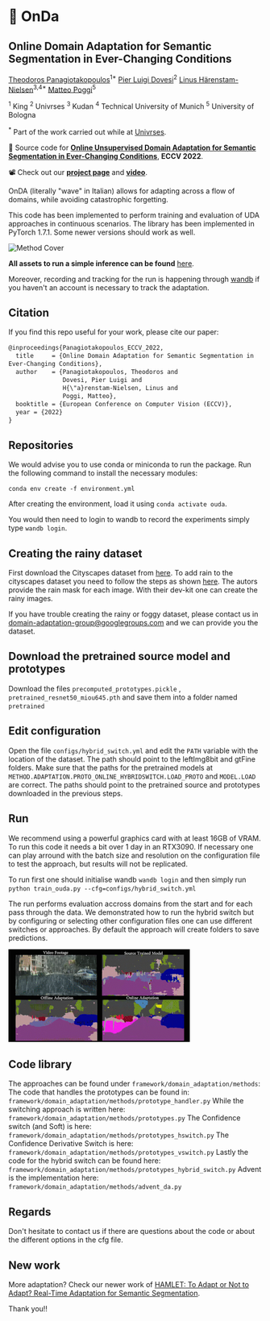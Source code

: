 # :ocean: OnDa

## Online Domain Adaptation for Semantic Segmentation in Ever-Changing Conditions
[Theodoros Panagiotakopoulos](https://github.com/theo2021)<sup>1*</sup> [Pier Luigi Dovesi](https://github.com/pierluigidovesi)<sup>2</sup> [Linus Härenstam-Nielsen](https://github.com/Linusnie)<sup>3,4*</sup> [Matteo Poggi](https://github.com/mattpoggi)<sup>5</sup>

<sup>1</sup> King <sup>2</sup> Univrses <sup>3</sup> Kudan <sup>4</sup> Technical University of Munich <sup>5</sup> University of Bologna

<sup>*</sup> Part of the work carried out while at [Univrses](https://univrses.com/).

:scroll: Source code for [**Online Unsupervised Domain Adaptation for Semantic Segmentation in Ever-Changing Conditions**](https://arxiv.org/abs/2207.10667), **ECCV 2022**.

:film_projector: Check out our [**project page**](https://theo2021.github.io/onda-web/) and [**video**](https://youtu.be/igtmgafiurY?t=634).

OnDA (literally "wave" in Italian) allows for adapting across a flow of domains, while avoiding catastrophic forgetting.

This code has been implemented to perform training and evaluation of UDA approaches in continuous scenarios. 
The library has been implemented in PyTorch 1.7.1. Some newer versions should work as well.

![Method Cover](assets/images/cover-min.png)

**All assets to run a simple inference can be found** [here](https://drive.google.com/drive/folders/14X3XUjvnl0gwML4k7FI1yB9u9-oQmo-x?usp=sharing).

Moreover, recording and tracking for the run is happening through [wandb](https://wandb.com) if you haven't an account is necessary to track the adaptation.

## Citation

If you find this repo useful for your work, please cite our paper:

```shell
@inproceedings{Panagiotakopoulos_ECCV_2022,
  title     = {Online Domain Adaptation for Semantic Segmentation in Ever-Changing Conditions},
  author    = {Panagiotakopoulos, Theodoros and
               Dovesi, Pier Luigi and
               H{\"a}renstam-Nielsen, Linus and
               Poggi, Matteo},
  booktitle = {European Conference on Computer Vision (ECCV)},
  year = {2022}
}
``` 

## Repositories

We would advise you to use conda or miniconda to run the package. 
Run the following command to install the necessary modules:

```
conda env create -f environment.yml
```
<!-- Take note the `requirements.txt` contains absolute versions, newer versions might also be compatible with the code. -->
After creating the environment, load it using  `conda activate ouda`.

You would then need to login to wandb to record the experiments simply type `wandb login`.

## Creating the rainy dataset
First download the Cityscapes dataset from [here](https://www.cityscapes-dataset.com/).
To add rain to the cityscapes dataset you need to follow the steps as shown [here](https://team.inria.fr/rits/computer-vision/weather-augment/). The autors provide the rain mask for each image. With their dev-kit one can create the rainy images.

If you have trouble creating the rainy or foggy dataset, please contact us in [domain-adaptation-group@googlegroups.com](mailto:domain-adaptation-group@googlegroups.com?subject=[Dataset]%20Requesting%20access%20to%20rainy%20db) and we can provide you the dataset.

## Download the pretrained source model and prototypes

Download the files `precomputed_prototypes.pickle` , `pretrained_resnet50_miou645.pth` and save them into a folder named `pretrained`

## Edit configuration

Open the file `configs/hybrid_switch.yml` and edit the `PATH` variable with the location of the dataset. The path should point to the leftImg8bit and gtFine folders. Make sure that the paths for the pretrained models at `METHOD.ADAPTATION.PROTO_ONLINE_HYBRIDSWITCH.LOAD_PROTO` and `MODEL.LOAD` are correct. The paths should point to the pretrained source and prototypes downloaded in the previous steps.

## Run

We recommend using a powerful graphics card with at least 16GB of VRAM. To run this code it needs a bit over 1 day in an RTX3090. If necessary one can play arround with the batch size and resolution on the configuration file to test the approach, but results will not be replicated.

To run first one should initialise wandb `wandb login` and then simply run `python train_ouda.py --cfg=configs/hybrid_switch.yml`

The run performs evaluation accross domains from the start and for each pass through the data. We demonstrated how to run the hybrid switch but by configuring or selecting other configuration files one can use different switches or approaches. By default the approach will create folders to save predictions.

![clip](assets/images/clip-min.gif)

## Code library

The approaches can be found under `framework/domain_adaptation/methods`:
The code that handles the prototypes can be found in: `framework/domain_adaptation/methods/prototype_handler.py`
While the switching approach is written here: `framework/domain_adaptation/methods/prototypes.py`
The Confidence switch (and Soft) is here: `framework/domain_adaptation/methods/prototypes_hswitch.py`
The Confidence Derivative Switch is here: `framework/domain_adaptation/methods/prototypes_vswitch.py`
Lastly the code for the hybrid switch can be found here: `framework/domain_adaptation/methods/prototypes_hybrid_switch.py`
Advent is the implementation here: `framework/domain_adaptation/methods/advent_da.py`  

## Regards

Don't hesitate to contact us if there are questions about the code or about the different options in the cfg file.

## New work

More adaptation? Check our newer work of [HAMLET: To Adapt or Not to Adapt? Real-Time Adaptation for Semantic Segmentation](https://github.com/MarcBotet/hamlet).

Thank you!!












